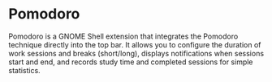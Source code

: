 # Pomodoro
Pomodoro is a GNOME Shell extension that integrates the Pomodoro technique directly into the top bar. It allows you to configure the duration of work sessions and breaks (short/long), displays notifications when sessions start and end, and records study time and completed sessions for simple statistics.
